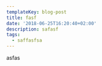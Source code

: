 ```yaml
---
templateKey: blog-post
title: fasf
date: '2018-06-25T16:20:40+02:00'
description: safasf
tags:
  - saffasfsa
---
```

asfas
